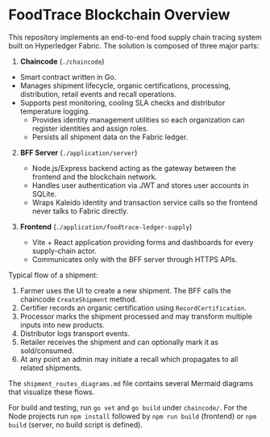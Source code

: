 # FoodTrace Blockchain Overview

This repository implements an end-to-end food supply chain tracing system built on Hyperledger Fabric. The solution is composed of three major parts:

1. **Chaincode** (`./chaincode`)
- Smart contract written in Go.
- Manages shipment lifecycle, organic certifications, processing, distribution, retail events and recall operations.
- Supports pest monitoring, cooling SLA checks and distributor temperature logging.
   - Provides identity management utilities so each organization can register identities and assign roles.
   - Persists all shipment data on the Fabric ledger.

2. **BFF Server** (`./application/server`)
   - Node.js/Express backend acting as the gateway between the frontend and the blockchain network.
   - Handles user authentication via JWT and stores user accounts in SQLite.
   - Wraps Kaleido identity and transaction service calls so the frontend never talks to Fabric directly.

3. **Frontend** (`./application/foodtrace-ledger-supply`)
   - Vite + React application providing forms and dashboards for every supply-chain actor.
   - Communicates only with the BFF server through HTTPS APIs.

Typical flow of a shipment:

1. Farmer uses the UI to create a new shipment. The BFF calls the chaincode `CreateShipment` method.
2. Certifier records an organic certification using `RecordCertification`.
3. Processor marks the shipment processed and may transform multiple inputs into new products.
4. Distributor logs transport events.
5. Retailer receives the shipment and can optionally mark it as sold/consumed.
6. At any point an admin may initiate a recall which propagates to all related shipments.

The `shipment_routes_diagrams.md` file contains several Mermaid diagrams that visualize these flows.

For build and testing, run `go vet` and `go build` under `chaincode/`. For the Node projects run `npm install` followed by `npm run build` (frontend) or `npm build` (server, no build script is defined).
